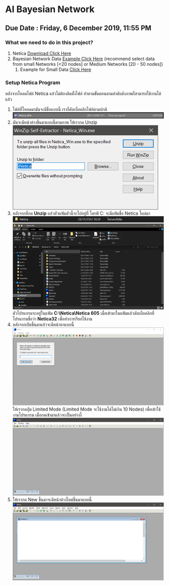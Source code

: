 # AI Bayesian Network

## Due Date : Friday, 6 December 2019, 11:55 PM

### What we need to do in this project?

1. Netica [Download Click Here](https://www.norsys.com/downloads/Netica_Win.exe)
2. Bayesian Network Data [Example Click Here](http://www.bnlearn.com/bnrepository/) (recommend select data from small Networks [<20 nodes] or Medium Networks [20 - 50 nodes])
   1.  Example for Small Data [Click Here](http://www.bnlearn.com/bnrepository/discrete-small.html#asia)


### Setup Netica Program

หลังจากโหลดไฟล์ Netica แล้วไม่ต้องติดตั้งไฟล์ ทำตามขั้นตอนตามลำดับดังภาพก็สามารถใช้งานได้แล้ว

1. ไฟล์ที่โหลดมามันจะมีชื่อแบบนี้ เราก็ดับเบิ้ลคลิกไฟล์ตามปกติ
![1](https://raw.githubusercontent.com/SunatP/ITCS451_AI/master/img/1.PNG)
2. มันจะมีหน้าต่างขึ้นมาแบบนี้ตามภาพ ให้เรากด Unzip
![2](https://raw.githubusercontent.com/SunatP/ITCS451_AI/master/img/2.PNG)
3. หลังจากที่กด **Unzip** แล้วตัวแฟ้มตัวนี้จะไปอยู่ที่ ไดรฟ์ C: จะมีแฟ้มชื่อ Netica โผล่มา
![3](https://raw.githubusercontent.com/SunatP/ITCS451_AI/master/img/3.PNG)
![4](https://raw.githubusercontent.com/SunatP/ITCS451_AI/master/img/4.PNG)
ตัวโปรแกรมจะอยู่ในแฟ้ม **C:\Netica\Netica 605** เมื่อเข้ามาในแฟ้มแล้วดับเบิ้ลคลิกที่โปรแกรมชื่อว่า **Netica32** เพื่อทำการเรียกใช้งาน
4.  หลังจากเปิดขึ้นมาแล้วจะมีหน้าตาแบบนี้
![5](https://raw.githubusercontent.com/SunatP/ITCS451_AI/master/img/5.PNG)
ให้เรากดปุ่ม Limited Mode (Limited Mode จะใช้งานได้ไม่เกิน 10 Nodes) เพื่อเข้าใช้งานโปรแกรม เมื่อกดเข้ามาแล้วจะเป็นอย่างงี้
![6](https://raw.githubusercontent.com/SunatP/ITCS451_AI/master/img/6.PNG)
4. ให้เรากด New ขึ้นมาจะมีหน้าต่างใหม่ขึ้นมาแบบนี้
![7](https://raw.githubusercontent.com/SunatP/ITCS451_AI/master/img/7.PNG)